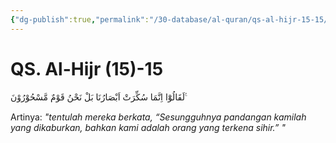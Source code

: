 ```yaml
---
{"dg-publish":true,"permalink":"/30-database/al-quran/qs-al-hijr-15-15/"}
---
```



# QS. Al-Hijr (15)-15
لَقَالُوْٓا اِنَّمَا سُكِّرَتْ اَبْصَارُنَا بَلْ نَحْنُ قَوْمٌ مَّسْحُوْرُوْنَ ࣖ 

Artinya: *"tentulah mereka berkata, “Sesungguhnya pandangan kamilah yang dikaburkan, bahkan kami adalah orang yang terkena sihir.”  "*
